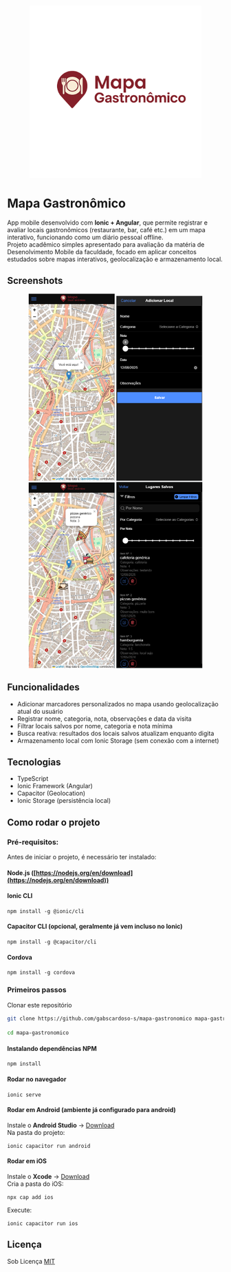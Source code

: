 <div align="center">
    <img src="./src/assets/logo.png" alt="mapa-gastronomico logo" width="400px">
</div>

# Mapa Gastronômico

App mobile desenvolvido com **Ionic + Angular**, que permite registrar e avaliar locais gastronômicos (restaurante, bar, café etc.) em um mapa interativo, funcionando como um diário pessoal offline. <br>
Projeto acadêmico simples apresentado para avaliação da matéria de Desenolvimento Mobile da faculdade, focado em aplicar conceitos estudados sobre mapas interativos, geolocalização e armazenamento local.

## Screenshots

<div align="center">
    <img alt="home screen" src="./src/assets/screenshots/home-screen.png" width="200px">
    <img alt="modal screen" src="./src/assets/screenshots/modal-screen.png" width="200px">
    <img alt="home screen with markers" src="./src/assets/screenshots/home-screen-markers.png" width="200px">
    <img alt="places list screen" src="./src/assets/screenshots/places-list-screen.png" width="200px">
</div>

## Funcionalidades

- Adicionar marcadores personalizados no mapa usando geolocalização atual do usuário
- Registrar nome, categoria, nota, observações e data da visita
- Filtrar locais salvos por nome, categoria e nota mínima
- Busca reativa: resultados dos locais salvos atualizam enquanto digita
- Armazenamento local com Ionic Storage (sem conexão com a internet)

## Tecnologias

- TypeScript
- Ionic Framework (Angular)
- Capacitor (Geolocation)
- Ionic Storage (persistência local)

## Como rodar o projeto

### Pré-requisitos:

Antes de iniciar o projeto, é necessário ter instalado:

#### Node.js ([https://nodejs.org/en/download](https://nodejs.org/en/download))

#### Ionic CLI

```
npm install -g @ionic/cli
```

#### Capacitor CLI (opcional, geralmente já vem incluso no Ionic)

```
npm install -g @capacitor/cli
```

#### Cordova

```
npm install -g cordova
```

### Primeiros passos

Clonar este repositório

```bash
git clone https://github.com/gabscardoso-s/mapa-gastronomico mapa-gastronomico

cd mapa-gastronomico
```

#### Instalando dependências NPM

```
npm install
```

#### Rodar no navegador

```
ionic serve
```

#### Rodar em Android (ambiente já configurado para android)

Instale o **Android Studio** -> [Download](https://developer.android.com/studio) <br>
Na pasta do projeto:

```
ionic capacitor run android
```

#### Rodar em iOS

Instale o **Xcode** -> [Download](https://developer.apple.com/xcode/) <br>
Cria a pasta do iOS:

```
npx cap add ios
```

Execute:

```
ionic capacitor run ios
```

## Licença

Sob Licença [MIT](https://github.com/gabscardoso-s/mapa-gastronomico/blob/main/LICENSE)
